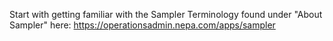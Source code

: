 Start with getting familiar with the Sampler Terminology found under "About Sampler" here: https://operationsadmin.nepa.com/apps/sampler
